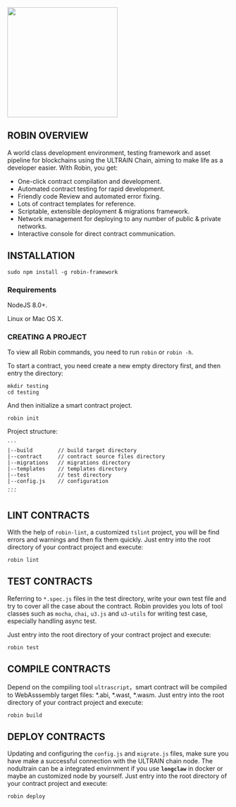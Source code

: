 <img src="https://user-images.githubusercontent.com/1866848/46092758-33c63000-c1e8-11e8-8d70-655c7358df89.png" width="250" hegiht="400" align=center />


## ROBIN OVERVIEW

A world class development environment, testing framework and asset pipeline for blockchains using the ULTRAIN Chain, aiming to make life as a developer easier. With Robin, you get:

* One-click contract compilation and development.
* Automated contract testing for rapid development.
* Friendly code Review and automated error fixing.
* Lots of contract templates for reference.
* Scriptable, extensible deployment & migrations framework.
* Network management for deploying to any number of public & private networks.
* Interactive console for direct contract communication.

## INSTALLATION

```
sudo npm install -g robin-framework
```

### Requirements
NodeJS 8.0+.

Linux or Mac OS X.

### CREATING A PROJECT

To view all Robin commands, you need to run `robin` or `robin -h`.

To start a contract, you need create a new empty directory first, and then entry the directory:

```
mkdir testing
cd testing
```
And then initialize a smart contract project.

```
robin init
```

Project structure:

    ```
    |--build        // build target directory
    |--contract     // contract source files directory
    |--migrations   // migrations directory
    |--templates    // templates directory
    |--test         // test directory
    |--config.js    // configuration
    ...
    ```

## LINT CONTRACTS
With the help of `robin-lint`, a customized `tslint` project, you will be find errors and warnings and then fix them quickly.
Just entry into the root directory of your contract project and execute: 
```
robin lint
```

## TEST CONTRACTS

Referring to `*.spec.js` files in the test directory, write your own test file and try to cover all the case about the contract. Robin provides you lots of tool classes such as `mocha`, `chai`, `u3.js` and `u3-utils` for writing test case, especially handling async test.

Just entry into the root directory of your contract project and execute: 
```
robin test
```

## COMPILE CONTRACTS

Depend on the compiling tool `ultrascript`，smart contract will be compiled to WebAsssembly target files: *.abi, *.wast, *.wasm.
Just entry into the root directory of your contract project and execute: 
```
robin build
```

## DEPLOY CONTRACTS

Updating and configuring the `config.js` and `migrate.js` files, make sure you have make a successful connection with the ULTRAIN chain node. The nodultrain can be a integrated envirnment if you use **`longclaw`** in docker or maybe an customized node by yourself.
Just entry into the root directory of your contract project and execute: 
```
robin deploy
```

